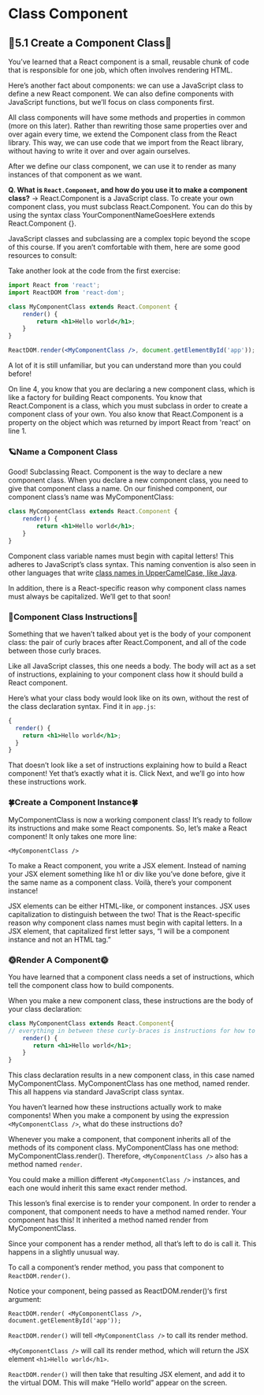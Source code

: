 # Class Component

## 🤖5.1 Create a Component Class🤖

You’ve learned that a React component is a small, reusable chunk of code that is responsible for one job, which often involves rendering HTML.

Here’s another fact about components: we can use a JavaScript class to define a new React component. We can also define components with JavaScript functions, but we’ll focus on class components first.

All class components will have some methods and properties in common (more on this later). Rather than rewriting those same properties over and over again every time, we extend the Component class from the React library. This way, we can use code that we import from the React library, without having to write it over and over again ourselves.

After we define our class component, we can use it to render as many instances of that component as we want.

**Q. What is `React.Component`, and how do you use it to make a component class?**
-> React.Component is a JavaScript class. To create your own component class, you must subclass React.Component. You can do this by using the syntax class YourComponentNameGoesHere extends React.Component {}.

JavaScript classes and subclassing are a complex topic beyond the scope of this course. If you aren’t comfortable with them, here are some good resources to consult:

Take another look at the code from the first exercise:

```jsx
import React from 'react';
import ReactDOM from 'react-dom';

class MyComponentClass extends React.Component {
	render() {
		return <h1>Hello world</h1>;
	}
}

ReactDOM.render(<MyComponentClass />, document.getElementById('app'));
```

A lot of it is still unfamiliar, but you can understand more than you could before!

On line 4, you know that you are declaring a new component class, which is like a factory for building React components. You know that React.Component is a class, which you must subclass in order to create a component class of your own. You also know that React.Component is a property on the object which was returned by import React from 'react' on line 1.

### 🪐Name a Component Class

Good! Subclassing React. Component is the way to declare a new component class. When you declare a new component class, you need to give that component class a name. On our finished component, our component class’s name was MyComponentClass:

```jsx
class MyComponentClass extends React.Component {
	render() {
		return <h1>Hello world</h1>;
	}
}
```

Component class variable names must begin with capital letters! This adheres to JavaScript’s class syntax. This naming convention is also seen in other languages that write [class names in UpperCamelCase, like Java](<https://en.wikipedia.org/wiki/Naming_convention_(programming)#Java>).

In addition, there is a React-specific reason why component class names must always be capitalized. We’ll get to that soon!

### 🦦Component Class Instructions🦦

Something that we haven’t talked about yet is the body of your component class: the pair of curly braces after React.Component, and all of the code between those curly braces.

Like all JavaScript classes, this one needs a body. The body will act as a set of instructions, explaining to your component class how it should build a React component.

Here’s what your class body would look like on its own, without the rest of the class declaration syntax. Find it in `app.js`:

```jsx
{
  render() {
    return <h1>Hello world</h1>;
  }
}
```
That doesn’t look like a set of instructions explaining how to build a React component! Yet that’s exactly what it is. Click Next, and we’ll go into how these instructions work.

### 🍀Create a Component Instance🍀

MyComponentClass is now a working component class! It’s ready to follow its instructions and make some React components. So, let’s make a React component! It only takes one more line:

`<MyComponentClass />`

To make a React component, you write a JSX element. Instead of naming your JSX element something like h1 or div like you’ve done before, give it the same name as a component class. Voilà, there’s your component instance!

JSX elements can be either HTML-like, or component instances. JSX uses capitalization to distinguish between the two! That is the React-specific reason why component class names must begin with capital letters. In a JSX element, that capitalized first letter says, “I will be a component instance and not an HTML tag.”

### 🌞Render A Component🌞

You have learned that a component class needs a set of instructions, which tell the component class how to build components.

When you make a new component class, these instructions are the body of your class declaration:

```jsx
class MyComponentClass extends React.Component{ 
// everything in between these curly-braces is instructions for how to build components   
    render() {    
       return <h1>Hello world</h1>;  
    }
}
```

This class declaration results in a new component class, in this case named MyComponentClass. MyComponentClass has one method, named render. This all happens via standard JavaScript class syntax.

You haven’t learned how these instructions actually work to make components! When you make a component by using the expression `<MyComponentClass />`, what do these instructions do?

Whenever you make a component, that component inherits all of the methods of its component class. MyComponentClass has one method: MyComponentClass.render(). Therefore, `<MyComponentClass />` also has a method named `render`.

You could make a million different `<MyComponentClass />` instances, and each one would inherit this same exact render method.

This lesson’s final exercise is to render your component. In order to render a component, that component needs to have a method named render. Your component has this! It inherited a method named render from MyComponentClass.

Since your component has a render method, all that’s left to do is call it. This happens in a slightly unusual way.

To call a component’s render method, you pass that component to `ReactDOM.render()`.

Notice your component, being passed as ReactDOM.render()‘s first argument:

`ReactDOM.render( <MyComponentClass />,  document.getElementById('app'));`

`ReactDOM.render()` will tell `<MyComponentClass />` to call its render method.

`<MyComponentClass />` will call its render method, which will return the JSX element `<h1>Hello world</h1>`.

`ReactDOM.render()` will then take that resulting JSX element, and add it to the virtual DOM. This will make “Hello world” appear on the screen.